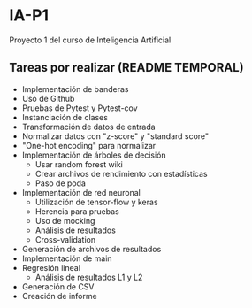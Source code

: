 # IA-P1
Proyecto 1 del curso de Inteligencia Artificial


## Tareas por realizar (README TEMPORAL)

- Implementación de banderas
- Uso de Github
- Pruebas de Pytest y Pytest-cov
- Instanciación de clases
- Transformación de datos de entrada
- Normalizar datos con "z-score" y "standard score"
- "One-hot encoding" para normalizar
- Implementación de árboles de decisión
  - Usar random forest wiki
  - Crear archivos de rendimiento con estadísticas
  - Paso de poda
- Implementación de red neuronal
  - Utilización de tensor-flow y keras
  - Herencia para pruebas
  - Uso de mocking
  - Análisis de resultados
  - Cross-validation
- Generación de archivos de resultados
- Implementación de main
- Regresión lineal
  - Análisis de resultados L1 y L2
- Generación de CSV
- Creación de informe
